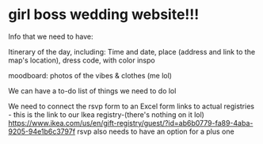 # girl boss wedding website!!!

Info that we need to have:

Itinerary of the day, including:
Time and date, place (address and link to the map's location), dress code, with color inspo

moodboard: photos of the vibes & clothes (me lol)

We can have a to-do list of things we need to do lol 

We need to connect the rsvp form to an Excel form 
links to actual registries - this is the link to our Ikea registry-(there's nothing on it lol) https://www.ikea.com/us/en/gift-registry/guest/?id=ab6b0779-fa89-4aba-9205-94e1b6c3797f
rsvp also needs to have an option for a plus one
